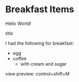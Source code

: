 # Breakfast Items

Hello World!  

*title*

I had the following for breakfast:
* egg
* coffee
  * with cream and sugar


view preview: control+shift+M
